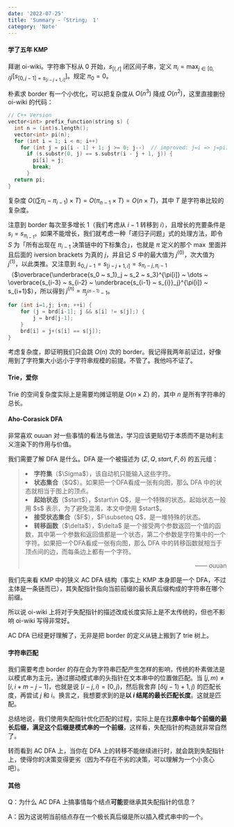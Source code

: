 ```yaml
---
date: '2022-07-25'
title: 'Summary -「String」 1'
category: 'Note'
---
```


#### 学了五年 KMP

拜谢 oi-wiki。字符串下标从 $0$ 开始，$s_{[l, r]}$ 闭区间子串，定义 $\displaystyle \pi_i = \max_{j \in [0, i]} j[s_{[0, j-1] = s_{[i-j+1, i]}}]$。规定 $\pi_0 = 0$。

朴素求 border 有一个小优化，可以把复杂度从 $O(n^3)$ 降成 $O(n^2)$，这里直接蒯份 oi-wiki 的代码：

```cpp
// C++ Version
vector<int> prefix_function(string s) {
  int n = (int)s.length();
  vector<int> pi(n);
  for (int i = 1; i < n; i++)
    for (int j = pi[i - 1] + 1; j >= 0; j--)  // improved: j=i => j=pi[i-1]+1
      if (s.substr(0, j) == s.substr(i - j + 1, j)) {
        pi[i] = j;
        break;
      }
  return pi;
}
```

复杂度 $O\left(\left(\sum \pi_i-\pi_{i-1}\right)\times T\right) = O(\pi_{n-1}\times T) = O(n \times T)$，其中 $T$ 是字符串比较的复杂度。

注意到 border 每次至多增长 $1$（我们考虑从 $i-1$ 转移到 $i$），且增长的充要条件是 $s_i = s_{\pi_{i-1}}$。如果不能增长，我们就考虑一种「递归子问题」式的处理方法，即令 $S$ 为「所有出现在 $\pi_{i-1}$ 决策链中的下标集合」，也就是 $\pi$ 定义的那个 $\max$ 里面并且后面的 iversion brackets 为真的 $j$，并且记 $S$ 中的最大值为 $j^{(0)}$，次大值为 $j^{(1)}$，以此类推。又注意到 $s_{0, j-1} = s_{[i-j+1, i]} = s_{\pi_i-j, \pi_i-1}$（$\overbrace{\underbrace{s_0 ~ s_1}_j ~ s_2 ~ s_3}^{\pi[i]} ~ \dots ~ \overbrace{s_{i-3} ~ s_{i-2} ~ \underbrace{s_{i-1} ~ s_{i}}_j}^{\pi[i]} ~ s_{i+1}$），所以得到 $j^{(n)} = \pi_{j^{(n-1)}-1}$。

```cpp
for (int i=1,j; i<n; ++i) {
    for (j = brd[i-1]; j && s[i] != s[j];) {
        j = brd[j-1];
    }
    brd[i] = j+(s[i] == s[j]);
}
```

考虑复杂度，即证明我们只会跳 $O(n)$ 次的 border。我记得我两年前证过，好像用到了字符集大小远小于字符串规模的前提。不管了。我他吗不证了。

#### Trie，爱你

Trie 的空间复杂度实际上是需要均摊证明是 $O(n\times\Sigma)$ 的，其中 $n$ 是所有字符串的总长。

#### Aho-Corasick DFA

非常喜欢 ouuan 对一些事情的看法与做法，学习应该更贴切于本质而不是功利主义渲染下的作用与价值。

我们需要了解 DFA 是什么。DFA 是一个被描述为 $(\Sigma, Q, start, F, \delta)$ 的五元组：

><li><strong>字符集</strong>（$\Sigma$），该自动机只能输入这些字符。</li>
><li><strong>状态集合</strong>（$Q$）。如果把一个DFA看成一张有向图，那么 DFA 中的状态就相当于图上的顶点。</li>
><li><strong>起始状态</strong>（$start$），$start\in Q$，是一个特殊的状态。起始状态一般用 $s$ 表示，为了避免混淆，本文中使用 $start$。</li>
><li><strong>接受状态集合</strong>（$F$），$F\subseteq Q$，是一堆特殊的状态。</li>
><li><strong>转移函数</strong>（$\delta$），$\delta$ 是一个接受两个参数返回一个值的函数，其中第一个参数和返回值都是一个状态，第二个参数是字符集中的一个字符。如果把一个DFA看成一张有向图，那么 DFA 中的转移函数就相当于顶点间的边，而每条边上都有一个字符。</li>
><p align="right">—— ouuan</p>

我们先来看 KMP 中的狭义 AC DFA 结构（事实上 KMP 本身即是一个 DFA，不过主体是一条链而已），其失配指针指向当前前缀的最长真后缀构成的字符串在哪个前缀。

所以说 oi-wiki 上将对于失配指针的描述改成长度实际上是不太传统的，但也不影响 oi-wiki 写得非常好。

AC DFA 已经更好理解了，无非是把 border 的定义从链上搬到了 trie 树上。

#### 字符串匹配

我们需要考虑 border 的存在会为字符串匹配产生怎样的影响，传统的朴素做法是以模式串为主元，通过挪动模式串的头指针在文本串中的位置做匹配。当 $[j, m) \neq [i, i+m-j-1]$，也就是说 $[i-j, i)=[0,j)$，然后我舍弃 $[\delta(j-1)+1, j)$ 的匹配长度，再尝试 $j$ 和 $i$。换言之，我想要求到的是**以 $i$ 结尾的最长匹配长度**。这就是匹配。

总结地说，我们使用失配指针优化匹配的过程，实际上是在找**原串中每个前缀的最长后缀，满足这个后缀是模式串的一个前缀**，这样看，失配指针的构造就非常自然了。

转而看到 AC DFA 上，当你在 DFA 上的转移不能继续进行时，就会跳到失配指针上，使得你的决策变得更劣（因为不存在不劣的决策，可以理解为一个小贪心吧）。

#### 其他

Q：为什么 AC DFA 上搞事情每个结点**可能**要继承其失配指针的信息？

A：因为这说明当前结点存在一个极长真后缀是所以插入模式串中的一个。